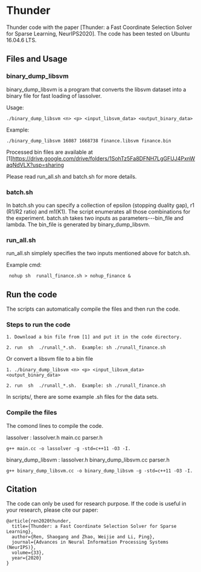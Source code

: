 # Thunder

Thunder code with the paper [Thunder: a Fast Coordinate Selection Solver for Sparse Learning, NeurIPS2020].
The code has been tested on Ubuntu 16.04.6 LTS.


## Files and Usage

### binary_dump_libsvm
binary_dump_libsvm is a program that converts the libsvm dataset
into a binary file for fast loading of lassolver.

Usage: 
```
./binary_dump_libsvm <n> <p> <input_libsvm_data> <output_binary_data>
```
 
Example: 
```
./binary_dump_libsvm 16087 1668738 finance.libsvm finance.bin
```

Processed bin files are available at
[1]https://drive.google.com/drive/folders/1SohTz5Fa8DFNH7LgGFUJ4PxnWaqNdVLX?usp=sharing

Please read run_all.sh and batch.sh for more details.

### batch.sh
In batch.sh you can specify a collection of epsilon (stopping duality gap), r1 (R1/R2 ratio) and m1(K1).
The script enumerates all those combinations for the experiment.
batch.sh takes two inputs as parameters---bin_file and lambda.
The bin_file is generated by binary_dump_libsvm. 

### run_all.sh
run_all.sh simplely specifies the two inputs mentioned above for batch.sh.

Example cmd:
```
 nohup sh  runall_finance.sh > nohup_finance &
```

## Run the code

The scripts can automatically compile the files and then run the code.

### Steps to run the code
```
1. Download a bin file from [1] and put it in the code directory.

2. run  sh  ./runall_*.sh.  Example: sh ./runall_finance.sh
```

Or convert a libsvm file to a bin file 

```
1. ./binary_dump_libsvm <n> <p> <input_libsvm_data> <output_binary_data>

2. run  sh  ./runall_*.sh.  Example: sh ./runall_finance.sh
```

In scripts/, there are some example .sh files for the data sets.


### Compile the files
The comond lines to compile the code.

lassolver : lassolver.h main.cc parser.h

```
g++ main.cc -o lassolver -g -std=c++11 -O3 -I.
```

binary_dump_libsvm : lassolver.h binary_dump_libsvm.cc parser.h

```
g++ binary_dump_libsvm.cc -o binary_dump_libsvm -g -std=c++11 -O3 -I.
```


## Citation
The code can only be used for research purpose. If the code is useful in your research, please cite our  paper:
```
@article{ren2020thunder,
  title={Thunder: a Fast Coordinate Selection Solver for Sparse Learning},
  author={Ren, Shaogang and Zhao, Weijie and Li, Ping},
  journal={Advances in Neural Information Processing Systems (NeurIPS)},
  volume={33},
  year={2020}
}
```

